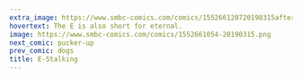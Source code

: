 ```yaml
---
extra_image: https://www.smbc-comics.com/comics/155266120720190315after (1).png
hovertext: The E is also short for eternal.
image: https://www.smbc-comics.com/comics/1552661054-20190315.png
next_comic: pucker-up
prev_comic: dogs
title: E-Stalking
---
```


